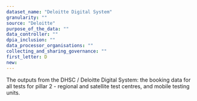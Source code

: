 ```yaml
---
dataset_name: "Deloitte Digital System"
granularity: ""
source: "Deloitte"
purpose_of_the_data: ""
data_controller: ""
dpia_inclusion: ""
data_processor_organisations: ""
collecting_and_sharing_governance: ""
first_letter: D
new: 
---
```

The outputs from the DHSC / Deloitte Digital System: the booking data for all tests for pillar 2 - regional and satellite test centres, and mobile testing units.